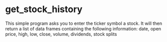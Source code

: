# get_stock_history
This simple program asks you to enter the ticker symbol a stock. It will then return a list of data frames containing the following information: date, open price, high, low, close, volume, dividends, stock splits

